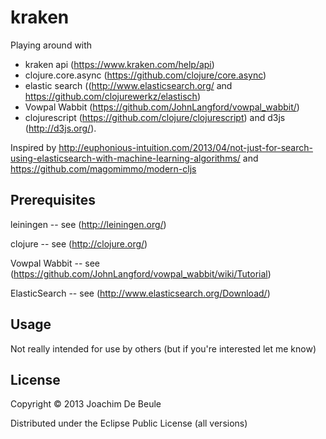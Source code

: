 # kraken

Playing around with 

- kraken api (https://www.kraken.com/help/api) 
- clojure.core.async (https://github.com/clojure/core.async) 
- elastic search ((http://www.elasticsearch.org/ and https://github.com/clojurewerkz/elastisch)
- Vowpal Wabbit (https://github.com/JohnLangford/vowpal_wabbit/)
- clojurescript (https://github.com/clojure/clojurescript) and d3js (http://d3js.org/).

Inspired by http://euphonious-intuition.com/2013/04/not-just-for-search-using-elasticsearch-with-machine-learning-algorithms/ and https://github.com/magomimmo/modern-cljs

## Prerequisites

leiningen -- see (http://leiningen.org/)

clojure -- see (http://clojure.org/)

Vowpal Wabbit -- see (https://github.com/JohnLangford/vowpal_wabbit/wiki/Tutorial)

ElasticSearch -- see (http://www.elasticsearch.org/Download/)

## Usage

Not really intended for use by others (but if you're interested let me know)

## License

Copyright © 2013 Joachim De Beule

Distributed under the Eclipse Public License (all versions)
